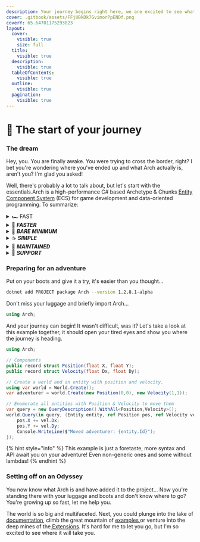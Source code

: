 ```yaml
---
description: Your journey begins right here, we are excited to see what you create!
cover: .gitbook/assets/FFjUBkDk7GvimorPpENDf.png
coverY: 65.64701175293823
layout:
  cover:
    visible: true
    size: full
  title:
    visible: true
  description:
    visible: true
  tableOfContents:
    visible: true
  outline:
    visible: true
  pagination:
    visible: true
---
```


# 🌄 The start of your journey

### The dream <a href="#the-dream" id="the-dream"></a>

Hey, you. You are finally awake. You were trying to cross the border, right? I bet you're wondering where you've ended up and what Arch actually is, aren't you? I'm glad you asked!&#x20;

Well, there's probably a lot to talk about, but let's start with the essentials.Arch is a high-performance C# based Archetype & Chunks [Entity Component System](https://www.wikiwand.com/en/Entity\_component\_system) (ECS) for game development and data-oriented programming. To summarize:

<details>

<summary>🏎️ FAST </summary>

Best cache efficiency, iteration, and allocation speed. Plays in the same league as C++/Rust ECS Libs!

</details>

<details>

<summary>🚀 <em><strong>FASTER</strong></em></summary>

Arch is on average quite faster than other ECS implemented in C#. Check out this [Benchmark](https://github.com/Doraku/Ecs.CSharp.Benchmark)!

</details>

<details>

<summary>🤏 <em><strong>BARE MINIMUM</strong></em></summary>

Not bloated, it's small and only provides the essentials for you!

</details>

<details>

<summary>☕️ <em><strong>SIMPLE</strong></em> </summary>

Promotes a clean, minimal, and self-explanatory API that is simple by design. Check out the [Wiki](https://github.com/genaray/Arch/wiki)!

</details>

<details>

<summary>💪 <em><strong>MAINTAINED</strong></em> </summary>

It's actively being worked on, maintained, and comes along several [Extensions](https://github.com/genaray/Arch.Extended)!

</details>

<details>

<summary>🚢 <em><strong>SUPPORT</strong></em> </summary>

Supports .NetStandard 2.1, .Net Core 6 and 7, and therefore you may use it with Unity or Godot!

</details>

### Preparing for an adventure <a href="#preparing-for-an-adventure" id="preparing-for-an-adventure"></a>

Put on your boots and give it a try, it's easier than you thought...

```sh
dotnet add PROJECT package Arch --version 1.2.8.1-alpha
```

Don't miss your luggage and briefly import Arch...

```csharp
using Arch;
```

And your journey can begin! It wasn't difficult, was it? Let's take a look at this example together, it should open your tired eyes and show you where the journey is heading.

```csharp
using Arch;

// Components
public record struct Position(float X, float Y);
public record struct Velocity(float Dx, float Dy);

// Create a world and an entity with position and velocity.
using var world = World.Create();
var adventurer = world.Create(new Position(0,0), new Velocity(1,1));

// Enumerate all entities with Position & Velocity to move them
var query = new QueryDescription().WithAll<Position,Velocity>();
world.Query(in query, (Entity entity, ref Position pos, ref Velocity vel) => {
    pos.X += vel.Dx;
    pos.Y += vel.Dy;
    Console.WriteLine($"Moved adventurer: {entity.Id}"); 
}); 
```

{% hint style="info" %}
This example is just a foretaste, more syntax and API await you on your adventure! Even non-generic ones and some without lambdas!
{% endhint %}

### Setting off on an Odyssey <a href="#setting-off-on-an-odyssey" id="setting-off-on-an-odyssey"></a>

You now know what Arch is and have added it to the project... Now you're standing there with your luggage and boots and don't know where to go? You're growing up so fast, let me help you.

The world is so big and multifaceted. Next, you could plunge into the lake of[ documentation](broken-reference), climb the great mountain of [examples ](broken-reference)or venture into the deep mines of the[ Extensions](broken-reference). It's hard for me to let you go, but I'm so excited to see where it will take you.
